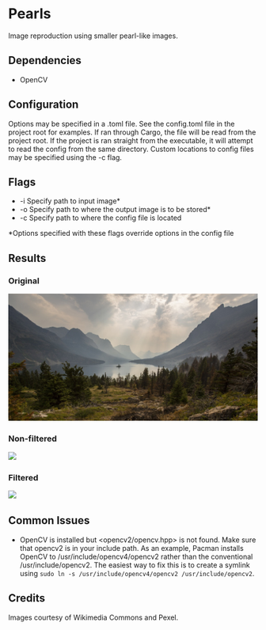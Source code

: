 # Pearls
Image reproduction using smaller pearl-like images.

## Dependencies
- OpenCV

## Configuration
Options may be specified in a .toml file. See the config.toml file in the project root for examples. If ran through Cargo, the file will be read from the project root. If the project is ran straight from the executable, it will attempt to read the config from the same directory. Custom locations to config files may be specified using the -c flag.

## Flags
- -i   Specify path to input image*
- -o   Specify path to where the output image is to be stored*
- -c   Specify path to where the config file is located

*Options specified with these flags override options in the config file

## Results
### Original
![](images/landscape.jpg)
### Non-filtered
![](images/landscape_non_filtered_out.jpg)
### Filtered
![](images/landscape_filtered_out.jpg)

## Common Issues
- OpenCV is installed but <opencv2/opencv.hpp> is not found.
  Make sure that opencv2 is in your include path. As an example, Pacman installs OpenCV to /usr/include/opencv4/opencv2 rather than the conventional /usr/include/opencv2. The easiest way to fix this is to create a symlink using `sudo ln -s /usr/include/opencv4/opencv2 /usr/include/opencv2`.
  

## Credits
Images courtesy of Wikimedia Commons and Pexel.
